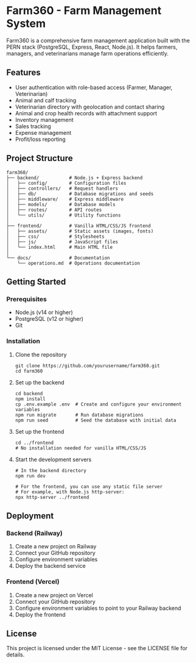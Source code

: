 # Farm360 - Farm Management System

Farm360 is a comprehensive farm management application built with the PERN stack (PostgreSQL, Express, React, Node.js). It helps farmers, managers, and veterinarians manage farm operations efficiently.

## Features

- User authentication with role-based access (Farmer, Manager, Veterinarian)
- Animal and calf tracking
- Veterinarian directory with geolocation and contact sharing
- Animal and crop health records with attachment support
- Inventory management
- Sales tracking
- Expense management
- Profit/loss reporting

## Project Structure

```
farm360/
├── backend/           # Node.js + Express backend
│   ├── config/        # Configuration files
│   ├── controllers/   # Request handlers
│   ├── db/            # Database migrations and seeds
│   ├── middleware/    # Express middleware
│   ├── models/        # Database models
│   ├── routes/        # API routes
│   └── utils/         # Utility functions
│
├── frontend/          # Vanilla HTML/CSS/JS frontend
│   ├── assets/        # Static assets (images, fonts)
│   ├── css/           # Stylesheets
│   ├── js/            # JavaScript files
│   └── index.html     # Main HTML file
│
└── docs/              # Documentation
    └── operations.md  # Operations documentation
```

## Getting Started

### Prerequisites

- Node.js (v14 or higher)
- PostgreSQL (v12 or higher)
- Git

### Installation

1. Clone the repository
   ```
   git clone https://github.com/yourusername/farm360.git
   cd farm360
   ```

2. Set up the backend
   ```
   cd backend
   npm install
   cp .env.example .env  # Create and configure your environment variables
   npm run migrate       # Run database migrations
   npm run seed          # Seed the database with initial data
   ```

3. Set up the frontend
   ```
   cd ../frontend
   # No installation needed for vanilla HTML/CSS/JS
   ```

4. Start the development servers
   ```
   # In the backend directory
   npm run dev
   
   # For the frontend, you can use any static file server
   # For example, with Node.js http-server:
   npx http-server ../frontend
   ```

## Deployment

### Backend (Railway)

1. Create a new project on Railway
2. Connect your GitHub repository
3. Configure environment variables
4. Deploy the backend service

### Frontend (Vercel)

1. Create a new project on Vercel
2. Connect your GitHub repository
3. Configure environment variables to point to your Railway backend
4. Deploy the frontend

## License

This project is licensed under the MIT License - see the LICENSE file for details.